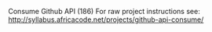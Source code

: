 Consume Github API (186)
For raw project instructions see: http://syllabus.africacode.net/projects/github-api-consume/